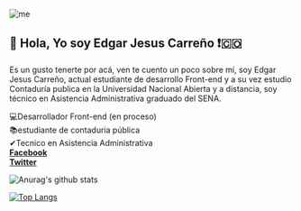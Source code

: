 
![me](https://user-images.githubusercontent.com/62809938/94093157-2b5a5d00-fde2-11ea-95a2-52b0581c13fe.jpg)
## 👋 Hola, Yo soy Edgar Jesus Carreño ❗:colombia:<br>
Es un gusto tenerte por acá, ven te cuento un poco sobre mí, soy Edgar Jesus Carreño, actual estudiante de desarrollo Front-end y a su vez estudio Contaduría publica en la Universidad Nacional Abierta y a distancia, soy técnico en Asistencia Administrativa graduado del SENA.<br>


💻Desarrollador Front-end (en proceso)<br>
📚estudiante de contaduria pública<br>
✔Tecnico en Asistencia Administrativa<br>
**[Facebook](https://www.facebook.com/EdgarJesusCarreno.Dev)** <br>
**[Twitter](https://twitter.com/ejcarrenol)** 

![Anurag's github stats](https://github-readme-stats.vercel.app/api?username=ejcarreno&show_icons=true&theme=buefy)

[![Top Langs](https://github-readme-stats.vercel.app/api/top-langs/?username=ejcarreno&show_icons=true&theme=buefy)](https://github.com/ejcarreno/github-readme-stats)



